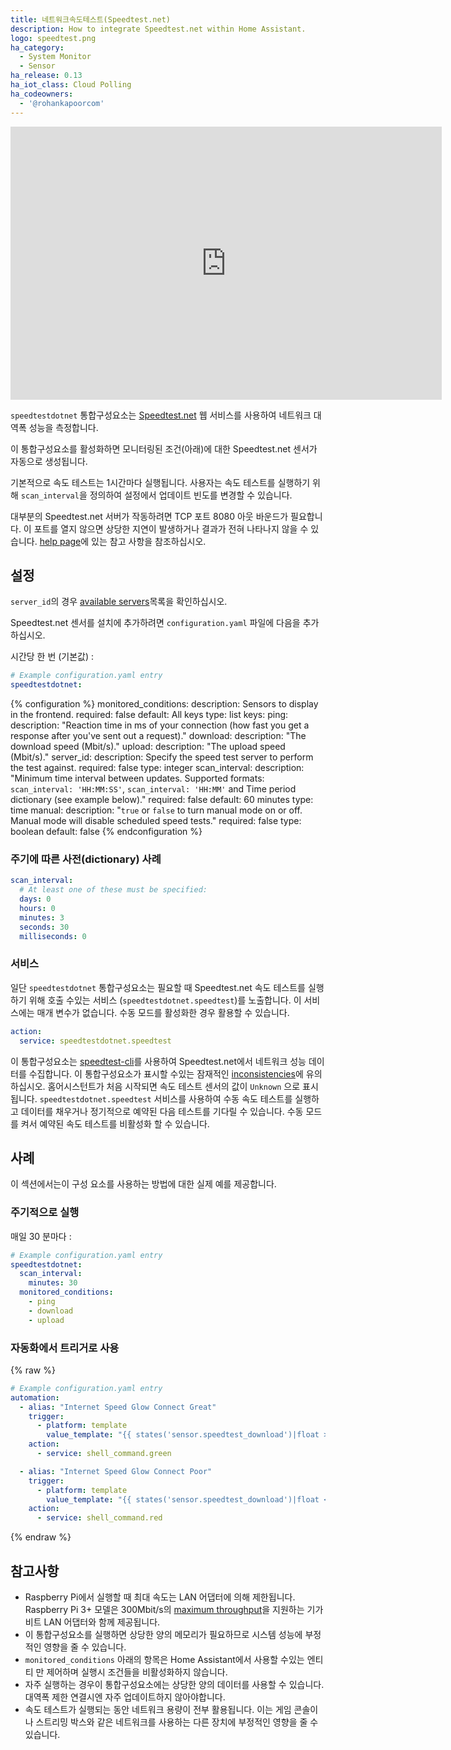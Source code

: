 ```yaml
---
title: 네트워크속도테스트(Speedtest.net)
description: How to integrate Speedtest.net within Home Assistant.
logo: speedtest.png
ha_category:
  - System Monitor
  - Sensor
ha_release: 0.13
ha_iot_class: Cloud Polling
ha_codeowners:
  - '@rohankapoorcom'
---
```


<div class='videoWrapper'>
<iframe width="690" height="437" src="https://www.youtube.com/embed/kV3NBzz2Afw" frameborder="0" allow="accelerometer; autoplay; encrypted-media; gyroscope; picture-in-picture" allowfullscreen></iframe>
</div>

`speedtestdotnet` 통합구성요소는 [Speedtest.net](https://speedtest.net/) 웹 서비스를 사용하여 네트워크 대역폭 성능을 측정합니다.

이 통합구성요소를 활성화하면 모니터링된 조건(아래)에 대한 Speedtest.net 센서가 자동으로 생성됩니다.

기본적으로 속도 테스트는 1시간마다 실행됩니다. 사용자는 속도 테스트를 실행하기 위해 `scan_interval`을 정의하여 설정에서 업데이트 빈도를 변경할 수 있습니다.

대부분의 Speedtest.net 서버가 작동하려면 TCP 포트 8080 아웃 바운드가 필요합니다. 이 포트를 열지 않으면 상당한 지연이 발생하거나 결과가 전혀 나타나지 않을 수 있습니다. [help page](https://www.speedtest.net/help)에 있는 참고 사항을 참조하십시오.

## 설정

`server_id`의 경우 [available servers](http://www.speedtestserver.com)목록을 확인하십시오.

Speedtest.net 센서를 설치에 추가하려면 `configuration.yaml` 파일에 다음을 추가하십시오.

시간당 한 번 (기본값) :

```yaml
# Example configuration.yaml entry
speedtestdotnet:
```

{% configuration %}
monitored_conditions:
  description: Sensors to display in the frontend.
  required: false
  default: All keys
  type: list
  keys:
    ping:
      description: "Reaction time in ms of your connection (how fast you get a response after you've sent out a request)."
    download:
      description: "The download speed (Mbit/s)."
    upload:
      description: "The upload speed (Mbit/s)."
server_id:
  description: Specify the speed test server to perform the test against.
  required: false
  type: integer
scan_interval:
  description: "Minimum time interval between updates. Supported formats: `scan_interval: 'HH:MM:SS'`, `scan_interval: 'HH:MM'` and Time period dictionary (see example below)."
  required: false
  default: 60 minutes
  type: time
manual:
  description: "`true` or `false` to turn manual mode on or off. Manual mode will disable scheduled speed tests."
  required: false
  type: boolean
  default: false
{% endconfiguration %}

### 주기에 따른 사전(dictionary) 사례

```yaml
scan_interval:
  # At least one of these must be specified:
  days: 0
  hours: 0
  minutes: 3
  seconds: 30
  milliseconds: 0
```

### 서비스

일단 `speedtestdotnet` 통합구성요소는 필요할 때 Speedtest.net 속도 테스트를 실행하기 위해 호출  수있는 서비스 (`speedtestdotnet.speedtest`)를 노출합니다. 이 서비스에는 매개 변수가 없습니다. 수동 모드를 활성화한 경우 활용할 수 있습니다.

```yaml
action:
  service: speedtestdotnet.speedtest
```

이 통합구성요소는 [speedtest-cli](https://github.com/sivel/speedtest-cli)를 사용하여 Speedtest.net에서 네트워크 성능 데이터를 수집합니다.
이 통합구성요소가 표시할 수있는 잠재적인 [inconsistencies](https://github.com/sivel/speedtest-cli#inconsistency)에 유의하십시오.
홈어시스턴트가 처음 시작되면 속도 테스트 센서의 값이 `Unknown` 으로 표시됩니다. `speedtestdotnet.speedtest` 서비스를 사용하여 수동 속도 테스트를 실행하고 데이터를 채우거나 정기적으로 예약된 다음 테스트를 기다릴 수 있습니다. 수동 모드를 켜서 예약된 속도 테스트를 비활성화 할 수 있습니다.

## 사례

이 섹션에서는이 구성 요소를 사용하는 방법에 대한 실제 예를 제공합니다.

### 주기적으로 실행

매일 30 분마다 :

```yaml
# Example configuration.yaml entry
speedtestdotnet:
  scan_interval:
    minutes: 30
  monitored_conditions:
    - ping
    - download
    - upload
```

### 자동화에서 트리거로 사용

{% raw %}
```yaml
# Example configuration.yaml entry
automation:
  - alias: "Internet Speed Glow Connect Great"
    trigger:
      - platform: template
        value_template: "{{ states('sensor.speedtest_download')|float >= 10 }}"
    action:
      - service: shell_command.green

  - alias: "Internet Speed Glow Connect Poor"
    trigger:
      - platform: template
        value_template: "{{ states('sensor.speedtest_download')|float < 10 }}"
    action:
      - service: shell_command.red
```
{% endraw %}

## 참고사항

- Raspberry Pi에서 실행할 때 최대 속도는 LAN 어댑터에 의해 제한됩니다. Raspberry Pi 3+ 모델은 300Mbit/s의 [maximum throughput](https://www.raspberrypi.org/products/raspberry-pi-3-model-b-plus/)을 지원하는 기가비트 LAN 어댑터와 함께 제공됩니다.
- 이 통합구성요소를 실행하면 상당한 양의 메모리가 필요하므로 시스템 성능에 부정적인 영향을 줄 수 있습니다.
- `monitored_conditions` 아래의 항목은 Home Assistant에서 사용할 수있는 엔티티 만 제어하며 실행시 조건들을 비활성화하지 않습니다.
- 자주 실행하는 경우이 통합구성요소에는 상당한 양의 데이터를 사용할 수 있습니다. 대역폭 제한 연결시엔 자주 업데이트하지 않아야합니다.
- 속도 테스트가 실행되는 동안 네트워크 용량이 전부 활용됩니다. 이는 게임 콘솔이나 스트리밍 박스와 같은 네트워크를 사용하는 다른 장치에 부정적인 영향을 줄 수 있습니다.
